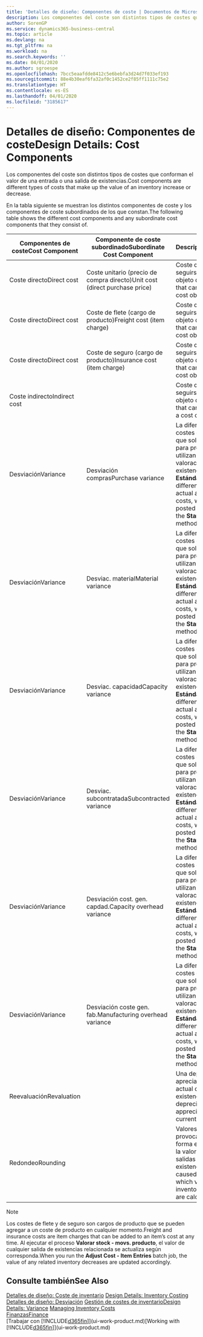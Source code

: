 ```yaml
---
title: 'Detalles de diseño: Componentes de coste | Documentos de Microsoft'
description: Los componentes del coste son distintos tipos de costes que conforman el valor de una entrada o una salida de existencias.
author: SorenGP
ms.service: dynamics365-business-central
ms.topic: article
ms.devlang: na
ms.tgt_pltfrm: na
ms.workload: na
ms.search.keywords: ''
ms.date: 04/01/2020
ms.author: sgroespe
ms.openlocfilehash: 7bcc5eaafdde8412c5e6bebfa3d24d7f033ef193
ms.sourcegitcommit: 88e4b30eaf6fa32af0c1452ce2f85ff1111c75e2
ms.translationtype: HT
ms.contentlocale: es-ES
ms.lasthandoff: 04/01/2020
ms.locfileid: "3185617"
---
```

# <a name="design-details-cost-components"></a><span data-ttu-id="7f50b-103">Detalles de diseño: Componentes de coste</span><span class="sxs-lookup"><span data-stu-id="7f50b-103">Design Details: Cost Components</span></span>
<span data-ttu-id="7f50b-104">Los componentes del coste son distintos tipos de costes que conforman el valor de una entrada o una salida de existencias.</span><span class="sxs-lookup"><span data-stu-id="7f50b-104">Cost components are different types of costs that make up the value of an inventory increase or decrease.</span></span>  

 <span data-ttu-id="7f50b-105">En la tabla siguiente se muestran los distintos componentes de coste y los componentes de coste subordinados de los que constan.</span><span class="sxs-lookup"><span data-stu-id="7f50b-105">The following table shows the different cost components and any subordinate cost components that they consist of.</span></span>  

|<span data-ttu-id="7f50b-106">Componentes de coste</span><span class="sxs-lookup"><span data-stu-id="7f50b-106">Cost Component</span></span>|<span data-ttu-id="7f50b-107">Componente de coste subordinado</span><span class="sxs-lookup"><span data-stu-id="7f50b-107">Subordinate Cost Component</span></span>|<span data-ttu-id="7f50b-108">Description</span><span class="sxs-lookup"><span data-stu-id="7f50b-108">Description</span></span>|  
|--------------------|--------------------------------|---------------------------------------|  
|<span data-ttu-id="7f50b-109">Coste directo</span><span class="sxs-lookup"><span data-stu-id="7f50b-109">Direct cost</span></span>|<span data-ttu-id="7f50b-110">Coste unitario (precio de compra directo)</span><span class="sxs-lookup"><span data-stu-id="7f50b-110">Unit cost (direct purchase price)</span></span>|<span data-ttu-id="7f50b-111">Coste que puede seguirse hasta un objeto de coste.</span><span class="sxs-lookup"><span data-stu-id="7f50b-111">Cost that can be traced to a cost object.</span></span>|  
|<span data-ttu-id="7f50b-112">Coste directo</span><span class="sxs-lookup"><span data-stu-id="7f50b-112">Direct cost</span></span>|<span data-ttu-id="7f50b-113">Coste de flete (cargo de producto)</span><span class="sxs-lookup"><span data-stu-id="7f50b-113">Freight cost (item charge)</span></span>|<span data-ttu-id="7f50b-114">Coste que puede seguirse hasta un objeto de coste.</span><span class="sxs-lookup"><span data-stu-id="7f50b-114">Cost that can be traced to a cost object.</span></span>|  
|<span data-ttu-id="7f50b-115">Coste directo</span><span class="sxs-lookup"><span data-stu-id="7f50b-115">Direct cost</span></span>|<span data-ttu-id="7f50b-116">Coste de seguro (cargo de producto)</span><span class="sxs-lookup"><span data-stu-id="7f50b-116">Insurance cost (item charge)</span></span>|<span data-ttu-id="7f50b-117">Coste que puede seguirse hasta un objeto de coste.</span><span class="sxs-lookup"><span data-stu-id="7f50b-117">Cost that can be traced to a cost object.</span></span>|  
|<span data-ttu-id="7f50b-118">Coste indirecto</span><span class="sxs-lookup"><span data-stu-id="7f50b-118">Indirect cost</span></span>||<span data-ttu-id="7f50b-119">Coste que no puede seguirse hasta un objeto de coste.</span><span class="sxs-lookup"><span data-stu-id="7f50b-119">Cost that cannot be traced to a cost object.</span></span>|  
|<span data-ttu-id="7f50b-120">Desviación</span><span class="sxs-lookup"><span data-stu-id="7f50b-120">Variance</span></span>|<span data-ttu-id="7f50b-121">Desviación compras</span><span class="sxs-lookup"><span data-stu-id="7f50b-121">Purchase variance</span></span>|<span data-ttu-id="7f50b-122">La diferencia entre los costes estándar y real, que solo se registra para productos que utilizan el método de valoración de existencias **Estándar**.</span><span class="sxs-lookup"><span data-stu-id="7f50b-122">The difference between actual and standard costs, which is only posted for items using the **Standard** costing method.</span></span>|  
|<span data-ttu-id="7f50b-123">Desviación</span><span class="sxs-lookup"><span data-stu-id="7f50b-123">Variance</span></span>|<span data-ttu-id="7f50b-124">Desviac. material</span><span class="sxs-lookup"><span data-stu-id="7f50b-124">Material variance</span></span>|<span data-ttu-id="7f50b-125">La diferencia entre los costes estándar y real, que solo se registra para productos que utilizan el método de valoración de existencias **Estándar**.</span><span class="sxs-lookup"><span data-stu-id="7f50b-125">The difference between actual and standard costs, which is only posted for items using the **Standard** costing method.</span></span>|  
|<span data-ttu-id="7f50b-126">Desviación</span><span class="sxs-lookup"><span data-stu-id="7f50b-126">Variance</span></span>|<span data-ttu-id="7f50b-127">Desviac. capacidad</span><span class="sxs-lookup"><span data-stu-id="7f50b-127">Capacity variance</span></span>|<span data-ttu-id="7f50b-128">La diferencia entre los costes estándar y real, que solo se registra para productos que utilizan el método de valoración de existencias **Estándar**.</span><span class="sxs-lookup"><span data-stu-id="7f50b-128">The difference between actual and standard costs, which is only posted for items using the **Standard** costing method.</span></span>|  
|<span data-ttu-id="7f50b-129">Desviación</span><span class="sxs-lookup"><span data-stu-id="7f50b-129">Variance</span></span>|<span data-ttu-id="7f50b-130">Desviac. subcontratada</span><span class="sxs-lookup"><span data-stu-id="7f50b-130">Subcontracted variance</span></span>|<span data-ttu-id="7f50b-131">La diferencia entre los costes estándar y real, que solo se registra para productos que utilizan el método de valoración de existencias **Estándar**.</span><span class="sxs-lookup"><span data-stu-id="7f50b-131">The difference between actual and standard costs, which is only posted for items using the **Standard** costing method.</span></span>|  
|<span data-ttu-id="7f50b-132">Desviación</span><span class="sxs-lookup"><span data-stu-id="7f50b-132">Variance</span></span>|<span data-ttu-id="7f50b-133">Desviación cost. gen. capdad.</span><span class="sxs-lookup"><span data-stu-id="7f50b-133">Capacity overhead variance</span></span>|<span data-ttu-id="7f50b-134">La diferencia entre los costes estándar y real, que solo se registra para productos que utilizan el método de valoración de existencias **Estándar**.</span><span class="sxs-lookup"><span data-stu-id="7f50b-134">The difference between actual and standard costs, which is only posted for items using the **Standard** costing method.</span></span>|  
|<span data-ttu-id="7f50b-135">Desviación</span><span class="sxs-lookup"><span data-stu-id="7f50b-135">Variance</span></span>|<span data-ttu-id="7f50b-136">Desviación coste gen. fab.</span><span class="sxs-lookup"><span data-stu-id="7f50b-136">Manufacturing overhead variance</span></span>|<span data-ttu-id="7f50b-137">La diferencia entre los costes estándar y real, que solo se registra para productos que utilizan el método de valoración de existencias **Estándar**.</span><span class="sxs-lookup"><span data-stu-id="7f50b-137">The difference between actual and standard costs, which is only posted for items using the **Standard** costing method.</span></span>|  
|<span data-ttu-id="7f50b-138">Reevaluación</span><span class="sxs-lookup"><span data-stu-id="7f50b-138">Revaluation</span></span>||<span data-ttu-id="7f50b-139">Una depreciación o apreciación del valor actual de las existencias.</span><span class="sxs-lookup"><span data-stu-id="7f50b-139">A depreciation or appreciation of the current inventory value.</span></span>|  
|<span data-ttu-id="7f50b-140">Redondeo</span><span class="sxs-lookup"><span data-stu-id="7f50b-140">Rounding</span></span>||<span data-ttu-id="7f50b-141">Valores residuales provocados por la forma en que se calcula la valoración de las salidas de existencias.</span><span class="sxs-lookup"><span data-stu-id="7f50b-141">Residuals caused by the way in which valuation of inventory decreases are calculated.</span></span>|  

> [!NOTE]  
>  <span data-ttu-id="7f50b-142">Los costes de flete y de seguro son cargos de producto que se pueden agregar a un coste de producto en cualquier momento.</span><span class="sxs-lookup"><span data-stu-id="7f50b-142">Freight and insurance costs are item charges that can be added to an item’s cost at any time.</span></span> <span data-ttu-id="7f50b-143">Al ejecutar el proceso **Valorar stock - movs. producto**, el valor de cualquier salida de existencias relacionada se actualiza según corresponda.</span><span class="sxs-lookup"><span data-stu-id="7f50b-143">When you run the **Adjust Cost - Item Entries** batch job, the value of any related inventory decreases are updated accordingly.</span></span>  

## <a name="see-also"></a><span data-ttu-id="7f50b-144">Consulte también</span><span class="sxs-lookup"><span data-stu-id="7f50b-144">See Also</span></span>  
 <span data-ttu-id="7f50b-145">[Detalles de diseño: Coste de inventario](design-details-inventory-costing.md) </span><span class="sxs-lookup"><span data-stu-id="7f50b-145">[Design Details: Inventory Costing](design-details-inventory-costing.md) </span></span>  
 <span data-ttu-id="7f50b-146">[Detalles de diseño: Desviación](design-details-variance.md) [Gestión de costes de inventario](finance-manage-inventory-costs.md)</span><span class="sxs-lookup"><span data-stu-id="7f50b-146">[Design Details: Variance](design-details-variance.md) [Managing Inventory Costs](finance-manage-inventory-costs.md)</span></span>  
 [<span data-ttu-id="7f50b-147">Finanzas</span><span class="sxs-lookup"><span data-stu-id="7f50b-147">Finance</span></span>](finance.md)  
 <span data-ttu-id="7f50b-148">[Trabajar con [!INCLUDE[d365fin](includes/d365fin_md.md)]](ui-work-product.md)</span><span class="sxs-lookup"><span data-stu-id="7f50b-148">[Working with [!INCLUDE[d365fin](includes/d365fin_md.md)]](ui-work-product.md)</span></span>  
